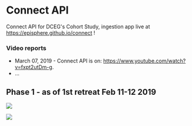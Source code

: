 # Connect API
Connect API for DCEG's Cohort Study, ingestion app live at https://episphere.github.io/connect !
### Video reports
* March 07, 2019 - Connect API is on: https://www.youtube.com/watch?v=fxpt2utDm-g.
* ...

## Phase 1 - as of 1st retreat Feb 11-12 2019

![](https://episphere.github.io/connect/Connect%20IT%20dev%20Timeline.png)

[![](https://episphere.github.io/connect/connectAPI.png)](https://episphere.github.io/connect/connectAPI.pptx)
